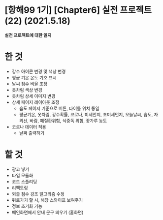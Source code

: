 # [항해99 1기] [Chapter6] 실전 프로젝트 (22) (2021.5.18)



**실전 프로젝트에 대한 일지**



# 한 것

* 강수 아이콘 변경 및 색상 변경
* 평균 기온 온도 기호 표시
* 날씨 점수 비율 조정
* 옷차림 색상 변경
* 옷차림 상세 이미지 변경
* 상세 페이지 레이아웃 조정
  * 습도 페이지 기준으로 버튼, 타이틀 위치 통일
  * 평균기온, 옷차림, 강수확률, 코로나, 미세먼지, 초미세먼지, 오늘날씨, 습도, 자외선, 바람, 폐질환위험, 식중독 위험, 꽃가루 농도
* 코로나 데이터 적용
  * 날짜 출력하기

# 할 것

* 광고 넣기
* 타입 모듈화
* 코드 스플리팅
* 리팩토링
* 외출 점수 강조 알고리즘 수정
* 뒤로가기 할 시, 해당 스와이프 보여주기
* 정보 초기화 기능
* 메인화면에서 안내 문구 띄우기 (홈화면)